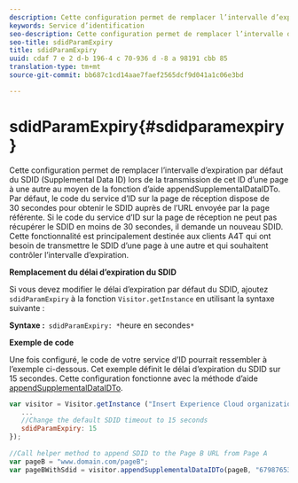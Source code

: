 ```yaml
---
description: Cette configuration permet de remplacer l’intervalle d’expiration par défaut du SDID (Supplemental Data ID) lors de la transmission de cet ID d’une page à une autre au moyen de la fonction d’aide appendSupplementalDataIDTo. Par défaut, le code du service d’ID sur la page de réception dispose de 30 secondes pour obtenir le SDID auprès de l’URL envoyée par la page référente. Si le code du service d’ID sur la page de réception ne peut pas récupérer le SDID en moins de 30 secondes, il demande un nouveau SDID. Cette fonctionnalité est principalement destinée aux clients A4T qui ont besoin de transmettre le SDID d’une page à une autre et qui souhaitent contrôler l’intervalle d’expiration.
keywords: Service d’identification
seo-description: Cette configuration permet de remplacer l’intervalle d’expiration par défaut du SDID (Supplemental Data ID) lors de la transmission de cet ID d’une page à une autre au moyen de la fonction d’aide appendSupplementalDataIDTo. Par défaut, le code du service d’ID sur la page de réception dispose de 30 secondes pour obtenir le SDID auprès de l’URL envoyée par la page référente. Si le code du service d’ID sur la page de réception ne peut pas récupérer le SDID en moins de 30 secondes, il demande un nouveau SDID. Cette fonctionnalité est principalement destinée aux clients A4T qui ont besoin de transmettre le SDID d’une page à une autre et qui souhaitent contrôler l’intervalle d’expiration.
seo-title: sdidParamExpiry
title: sdidParamExpiry
uuid: cdaf 7 e 2 d-b 196-4 c 70-936 d -8 a 98191 cbb 85
translation-type: tm+mt
source-git-commit: bb687c1cd14aae7faef2565dcf9d041a1c06e3bd

---
```



# sdidParamExpiry{#sdidparamexpiry}

Cette configuration permet de remplacer l’intervalle d’expiration par défaut du SDID (Supplemental Data ID) lors de la transmission de cet ID d’une page à une autre au moyen de la fonction d’aide appendSupplementalDataIDTo. Par défaut, le code du service d’ID sur la page de réception dispose de 30 secondes pour obtenir le SDID auprès de l’URL envoyée par la page référente. Si le code du service d’ID sur la page de réception ne peut pas récupérer le SDID en moins de 30 secondes, il demande un nouveau SDID. Cette fonctionnalité est principalement destinée aux clients A4T qui ont besoin de transmettre le SDID d’une page à une autre et qui souhaitent contrôler l’intervalle d’expiration.

**Remplacement du délai d’expiration du SDID**

Si vous devez modifier le délai d’expiration par défaut du SDID, ajoutez `sdidParamExpiry` à la fonction `Visitor.getInstance` en utilisant la syntaxe suivante :

**Syntaxe :**` sdidParamExpiry: *`heure en secondes`*`

**Exemple de code**

Une fois configuré, le code de votre service d’ID pourrait ressembler à l’exemple ci-dessous. Cet exemple définit le délai d’expiration du SDID sur 15 secondes. Cette configuration fonctionne avec la méthode d’aide [appendSupplementalDataIDTo](../../mcvid-library/mcvid-get-set/mcvid-appendsupplementaldataidto.md#reference-65d09de6fde0418f8c62fa79304a755d).

```js
var visitor = Visitor.getInstance ("Insert Experience Cloud organization ID here",{ 
   ... 
   //Change the default SDID timeout to 15 seconds 
   sdidParamExpiry: 15 
}); 
 
//Call helper method to append SDID to the Page B URL from Page A 
var pageB = "www.domain.com/pageB"; 
var pageBWithSdid = visitor.appendSupplementalDataIDTo(pageB, "67987653465787219"); 
```

